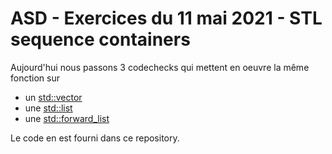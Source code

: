 # ASD - Exercices du 11 mai 2021 - STL sequence containers

Aujourd'hui nous passons 3 codechecks qui mettent en oeuvre la même fonction sur 

* un [std::vector](https://codecheck.io/files/2105111024jwaqdvuq4hjzb84867lvk9d4)
* une [std::list](https://codecheck.io/files/2105111026e83wci5nl77kw9iswgsvo5jce)
* une [std::forward_list](https://codecheck.io/files/2105111028a3g3urtns0dxhd1lebw4k7jyz)

Le code en est fourni dans ce repository. 
